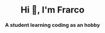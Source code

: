 <h1 align="center">Hi 👋, I'm Frarco</h1>
<h3 align="center">A student learning coding as an hobby</h3>
<br><br>

